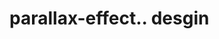 # parallax-effect.. desgin                                                                                                                                                                                                                                                                                                                                                                                                                                                                                           

